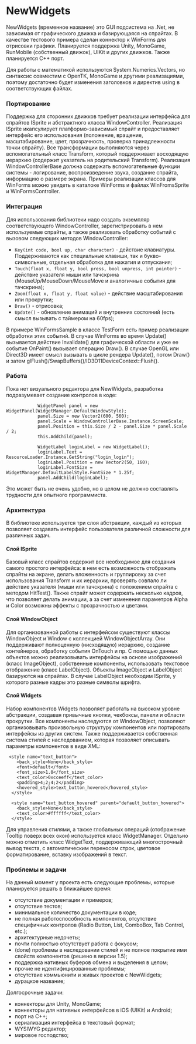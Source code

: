 # NewWidgets

NewWidgets (временное название) это GUI подсистема на .Net, не зависимая от графического движка и базирующаяся на спрайтах. В качестве тестового примера сделан коннектор к WinForms для отрисовки графики. Планируется поддержка Unity, MonoGame, RunMobile (собственный движок), UIKit и других движков. Также планируется C++ порт.

Для работы с математикой используются System.Numerics.Vectors, но синтаксис совместим с OpenTK, MonoGame и другими реализациями, поэтому достаточно будет изменения заголовков и директив using в соответствующих файлах.

### Портирование
Поддержка для сторонних движков требует реализации интерфейса для спрайтов ISprite и абстрактного класса WindowController. Реализация ISprite икапсулирует платформо-зависимый спрайт и предоставляет интерфейс его использования (положение, вращение, масштабирование, цвет, прозрачность, проверка принадлежности точки спрайту). Все трансформации выполняются через вспомогательный класс Transform, который поддерживает восходящую иерархию (содержит указатель на родительский Transform). Реализация WindowControllerBase должна содержать вспомогательные функции системы - логирование, воспроизведение звука, создание спрайта, информацию о размере экрана. Примеры реализации классов для WinForms можно увидеть в каталоке WinForms и файлах WinFromsSprite и WinFormsController.

### Интеграция
Для использования библиотеки надо создать экземпляр соответствующего WindowController, зарегистрировать в нем используемые спрайты, а также реализовать обработку событий с вызовом следующих методов WindowController:
- `Key(int code, bool up, char character)` - действие клавиатуры. Поддерживаются как специальные клавиши, так и букво-символьные, отдельная обработка для нажатия и отпускания;
- `Touch(float x, float y, bool press, bool unpress, int pointer)` - действие указателя мыши или тачскрина (MouseUp/MouseDown/MouseMove и аналогичные события для тачскрина);
- `Zoom(float x, float y, float value)` - действие масштабирования или прокрутки;
- `Draw()` - отрисовка;
- `Update()` - обновление анимаций и внутренних состояний (есть смысл вызывать с таймером на 60fps);

В примере WinFormsSample в классе TestForm есть пример реализации обработки этих событий. В случае WinForms во время Update() вызывается действие Invalidate() для графической области и уже ее событие OnPaint() вызывает операцию Draw(). В случае OpenGL или Direct3D имеет смысл вызывать в цикле рендера Update(), потом Draw() и затем glFlush()/SwapBuffers()/ID3D11DeviceContext::Flush().

### Работа
Пока нет визуального редактора для NewWidgets, разработка подразумевает создание контролов в коде:
```            
            WidgetPanel panel = new WidgetPanel(WidgetManager.DefaultWindowStyle);
            panel.Size = new Vector2(600, 560);
            panel.Scale = WindowControllerBase.Instance.ScreenScale;
            panel.Position = this.Size / 2 - panel.Size * panel.Scale / 2;
            this.AddChild(panel);

            WidgetLabel loginLabel = new WidgetLabel();
            loginLabel.Text = ResourceLoader.Instance.GetString("login_login");
            loginLabel.Position = new Vector2(50, 160);
            loginLabel.FontSize = WidgetManager.DefaultLabelStyle.FontSize * 1.25f;
            panel.AddChild(loginLabel);

```
Это может быть не очень удобно, но в целом не должно составлять трудности для опытного программиста.

### Архитектура
В библиотеке используется три слоя абстракции, каждый из которых позволяет создавать интерфейс пользователя различной сложности для различных задач.

#### Слой ISprite
Базовый класс спрайтов содержит все необходимое для создания самого простого интерфейса: в нем есть возможность отображать спрайты на экране, делать вложенность и группировку за счет использования Transform и их иерархии, проверять совпало ли действие указателя (мыши или тачскрина) с положением спрайта с методом HitTest(). Также спрайт может содержать несколько кадров, что позволяет делать анимации, а за счет изменения параметров Alpha и Color возможны эффекты с прозрачностью и цветами.

#### Слой WindowObject
Для организованной работы с интерфейсом существуют классы WindowObject и Window с коллекцией WindowObjectArray. Они поддерживают полноценную (нисходящую) иерархию, создание контейнеров, обработку события OnTouch и пр. С помощью данных объектов можно реализовывать интерфейсы на основе изображений (класс ImageObject), собственные компоненты, использовать текстовое отображение (класс LabelObject). Объекты ImageObject и LabelObject базируются на спрайтах. В случае LabelObject необходим ISprite, у которого разные кадры это разные символы шрифта. 

#### Слой Widgets
Набор компонентов Widgets позволяет работать на высоком уровне абстракции, создавая привычные кнопки, чекбоксы, панели и области прокрутки. Все компоненты наследуются от WindowObject, позволяют организовывать произвольную структуру компонентов или портировать интерфейсы из других систем. Также поддерживается собственная система стилей с наследованием, которая позволяет описывать параметры компонентов в виде XML:
```
 <style name="text_button">
    <back_style>None</back_style>
    <font>default</font>
    <font_size>1.0</font_size>
    <text_color>0xcceeff</text_color>
    <padding>4;2;4;2</padding>
    <hovered_style>text_button_hovered</hovered_style>
  </style>

  <style name="text_button_hovered" parent="default_button_hovered">
    <back_style>None</back_style>
    <text_color>#ffffff</text_color>
  </style>
```
Для управления стилями, а также глобальных операций (отображение Tooltip поверх всех окон) используется класс WidgetManager.
Отдельно можно отметить класс WidgetText, поддерживающий многострочный вывод текста, с автоматическим переносом строк, цветовое форматирование, вставку изображений в текст.

### Проблемы и задачи

На данный момент у проекта есть следующие проблемы, которые планируется решать в ближайшее время:
* отсутствие документации и примеров;
* отсутствие тестов;
* минимальное количество документации в коде;
* не полная работоспособность компонентов, отсутствие специфичных контролов (Radio Button, List, ComboBox, Tab Control, etc.);
* архитектурные недочеты;
* почти полностью отсутствует работа с фокусом;
* (done) проблемы в наследовании стилей и не полное покрытие ими свойств компонентов (решено в версии 1.5);
* поддержка нативных буферов обмена и выделения в целом;
* прочие не идентифицированные проблемы;
* отсутствие коммьюнити и живых проектов с NewWidgets;
* дурацкое название;

Долгосрочные задачи:
* коннекторы для Unity, MonoGame;
* коннекторы для нативных интерфейсов в iOS (UIKit) и Android;
* порт на C++;
* сериализация интерфейса в текстовый формат;
* WYSIWYG редактор;
* мировое господство;
